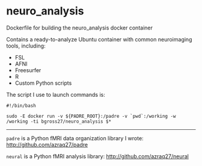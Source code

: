 # neuro_analysis
Dockerfile for building the neuro_analysis docker container

Contains a ready-to-analyze Ubuntu container with common neuroimaging tools, including:
* FSL
* AFNI
* Freesurfer
* R
* Custom Python scripts

The script I use to launch commands is:

    #!/bin/bash
   
    sudo -E docker run -v ${PADRE_ROOT}:/padre -v `pwd`:/working -w /working -ti bgross27/neuro_analysis $*

---

`padre` is a Python fMRI data organization library I wrote: http://github.com/azraq27/padre

`neural` is a Python fMRI analysis library: http://github.com/azraq27/neural
